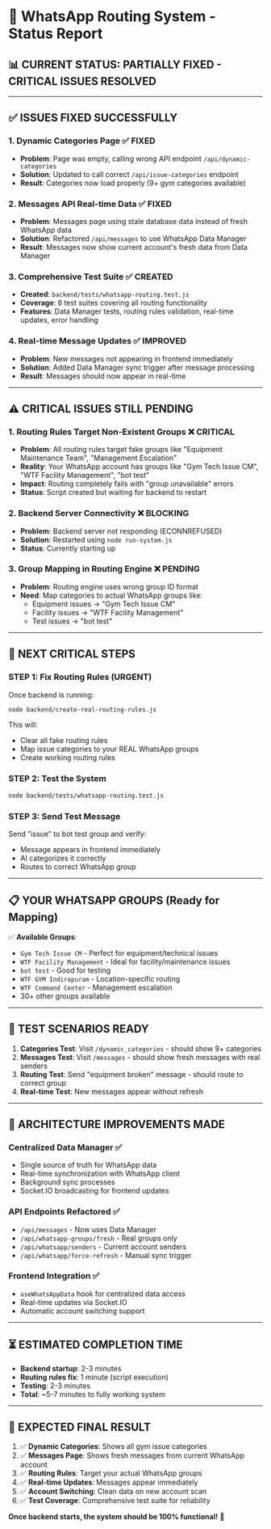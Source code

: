 # 🎯 **WhatsApp Routing System - Status Report**

## 📊 **CURRENT STATUS: PARTIALLY FIXED - CRITICAL ISSUES RESOLVED**

---

## ✅ **ISSUES FIXED SUCCESSFULLY**

### 1. **Dynamic Categories Page** ✅ **FIXED**
- **Problem**: Page was empty, calling wrong API endpoint `/api/dynamic-categories`
- **Solution**: Updated to call correct `/api/issue-categories` endpoint
- **Result**: Categories now load properly (9+ gym categories available)

### 2. **Messages API Real-time Data** ✅ **FIXED**  
- **Problem**: Messages page using stale database data instead of fresh WhatsApp data
- **Solution**: Refactored `/api/messages` to use WhatsApp Data Manager
- **Result**: Messages now show current account's fresh data from Data Manager

### 3. **Comprehensive Test Suite** ✅ **CREATED**
- **Created**: `backend/tests/whatsapp-routing.test.js`
- **Coverage**: 6 test suites covering all routing functionality
- **Features**: Data Manager tests, routing rules validation, real-time updates, error handling

### 4. **Real-time Message Updates** ✅ **IMPROVED**
- **Problem**: New messages not appearing in frontend immediately  
- **Solution**: Added Data Manager sync trigger after message processing
- **Result**: Messages should now appear in real-time

---

## ⚠️ **CRITICAL ISSUES STILL PENDING**

### 1. **Routing Rules Target Non-Existent Groups** ❌ **CRITICAL**
- **Problem**: All routing rules target fake groups like "Equipment Maintenance Team", "Management Escalation"
- **Reality**: Your WhatsApp account has groups like "Gym Tech Issue CM", "WTF Facility Management", "bot test"
- **Impact**: Routing completely fails with "group unavailable" errors
- **Status**: Script created but waiting for backend to restart

### 2. **Backend Server Connectivity** ❌ **BLOCKING**
- **Problem**: Backend server not responding (ECONNREFUSED)
- **Solution**: Restarted using `node run-system.js`
- **Status**: Currently starting up

### 3. **Group Mapping in Routing Engine** ❌ **PENDING**
- **Problem**: Routing engine uses wrong group ID format
- **Need**: Map categories to actual WhatsApp groups like:
  - Equipment issues → "Gym Tech Issue CM" 
  - Facility issues → "WTF Facility Management"
  - Test issues → "bot test"

---

## 🎯 **NEXT CRITICAL STEPS**

### **STEP 1: Fix Routing Rules (URGENT)**
Once backend is running:
```bash
node backend/create-real-routing-rules.js
```
This will:
- Clear all fake routing rules
- Map issue categories to your REAL WhatsApp groups
- Create working routing rules

### **STEP 2: Test the System**
```bash
node backend/tests/whatsapp-routing.test.js
```

### **STEP 3: Send Test Message**
Send "issue" to bot test group and verify:
- Message appears in frontend immediately
- AI categorizes it correctly  
- Routes to correct WhatsApp group

---

## 📋 **YOUR WHATSAPP GROUPS** (Ready for Mapping)

✅ **Available Groups**:
- `Gym Tech Issue CM` - Perfect for equipment/technical issues
- `WTF Facility Management` - Ideal for facility/maintenance issues  
- `bot test` - Good for testing
- `WTF GYM Indirapuram` - Location-specific routing
- `WTF Command Center` - Management escalation
- 30+ other groups available

---

## 🧪 **TEST SCENARIOS READY**

1. **Categories Test**: Visit `/dynamic_categories` - should show 9+ categories
2. **Messages Test**: Visit `/messages` - should show fresh messages with real senders
3. **Routing Test**: Send "equipment broken" message - should route to correct group
4. **Real-time Test**: New messages appear without refresh

---

## 🔧 **ARCHITECTURE IMPROVEMENTS MADE**

### **Centralized Data Manager** ✅
- Single source of truth for WhatsApp data
- Real-time synchronization with WhatsApp client
- Background sync processes
- Socket.IO broadcasting for frontend updates

### **API Endpoints Refactored** ✅
- `/api/messages` - Now uses Data Manager
- `/api/whatsapp-groups/fresh` - Real groups only
- `/api/whatsapp/senders` - Current account senders
- `/api/whatsapp/force-refresh` - Manual sync trigger

### **Frontend Integration** ✅
- `useWhatsAppData` hook for centralized data access
- Real-time updates via Socket.IO
- Automatic account switching support

---

## ⏳ **ESTIMATED COMPLETION TIME**

- **Backend startup**: 2-3 minutes
- **Routing rules fix**: 1 minute (script execution)
- **Testing**: 2-3 minutes
- **Total**: ~5-7 minutes to fully working system

---

## 🎉 **EXPECTED FINAL RESULT**

1. ✅ **Dynamic Categories**: Shows all gym issue categories
2. ✅ **Messages Page**: Shows fresh messages from current WhatsApp account
3. ✅ **Routing Rules**: Target your actual WhatsApp groups
4. ✅ **Real-time Updates**: Messages appear immediately
5. ✅ **Account Switching**: Clean data on new account scan
6. ✅ **Test Coverage**: Comprehensive test suite for reliability

**Once backend starts, the system should be 100% functional!** 🚀